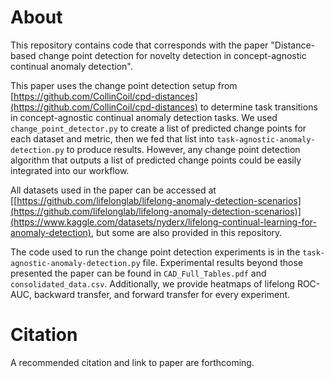 # About

This repository contains code that corresponds with the paper "Distance-based change point detection for novelty detection in concept-agnostic continual anomaly detection".

This paper uses the change point detection setup from [https://github.com/CollinCoil/cpd-distances](https://github.com/CollinCoil/cpd-distances) to determine task transitions in concept-agnostic continual anomaly detection tasks. We used `change_point_detector.py` to create a list of predicted change points for each dataset and metric, then we fed that list into `task-agnostic-anomaly-detection.py` to produce results. However, any change point detection algorithm that outputs a list of predicted change points could be easily integrated into our workflow. 

All datasets used in the paper can be accessed at [[https://github.com/lifelonglab/lifelong-anomaly-detection-scenarios](https://github.com/lifelonglab/lifelong-anomaly-detection-scenarios)](https://www.kaggle.com/datasets/nyderx/lifelong-continual-learning-for-anomaly-detection), but some are also provided in this repository. 

The code used to run the change point detection experiments is in the `task-agnostic-anomaly-detection.py` file. Experimental results beyond those presented the paper can be found in `CAD_Full_Tables.pdf` and `consolidated_data.csv`. Additionally, we provide heatmaps of lifelong ROC-AUC, backward transfer, and forward transfer for every experiment. 

# Citation
A recommended citation and link to paper are forthcoming. 
